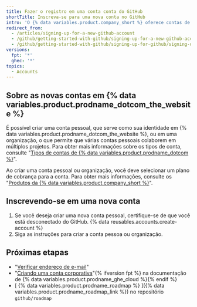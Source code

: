 ```yaml
---
title: Fazer o registro em uma conta conta do GitHub
shortTitle: Inscreva-se para uma nova conta no GitHub
intro: 'O {% data variables.product.company_short %} oferece contas de usuário para pessoas e organizações para que equipes de pessoas trabalhem juntas.'
redirect_from:
  - /articles/signing-up-for-a-new-github-account
  - /github/getting-started-with-github/signing-up-for-a-new-github-account
  - /github/getting-started-with-github/signing-up-for-github/signing-up-for-a-new-github-account
versions:
  fpt: '*'
  ghec: '*'
topics:
  - Accounts
---
```


## Sobre as novas contas em {% data variables.product.prodname_dotcom_the_website %}

É possível criar uma conta pessoal, que serve como sua identidade em {% data variables.product.prodname_dotcom_the_website %}, ou em uma organização, o que permite que várias contas pessoais colaborem em múltiplos projetos. Para obter mais informações sobre os tipos de conta, consulte "[Tipos de contas de {% data variables.product.prodname_dotcom %}](/get-started/learning-about-github/types-of-github-accounts)".

Ao criar uma conta pessoal ou organização, você deve selecionar um plano de cobrança para a conta. Para obter mais informações, consulte os "[Produtos da {% data variables.product.company_short %}](/get-started/learning-about-github/githubs-products)".

## Inscrevendo-se em uma nova conta

1. Se você deseja criar uma nova conta pessoal, certifique-se de que você está desconectado do GitHub.
{% data reusables.accounts.create-account %}
1. Siga as instruções para criar a conta pessoa ou organização.

## Próximas etapas

- "[Verificar endereço de e-mail](/articles/verifying-your-email-address)"
- "[Criando uma conta corporativa](/enterprise-cloud@latest/admin/overview/creating-an-enterprise-account)"{% ifversion fpt %} na documentação de {% data variables.product.prodname_ghe_cloud %}{% endif %}
- [ {% data variables.product.prodname_roadmap %} ]({% data variables.product.prodname_roadmap_link %}) no repositório  `github/roadmap`
